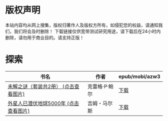 # 版权声明

本站内容均从网上搜集，版权归著作人及版权方所有，如侵犯您的权益，请通知我们，我们将会及时删除！ 下载链接仅供宽带测试研究用途，请下载后在24小时内删除，请勿用于商业目的。请支持正版！

# 探索

| 书名 | 作者 | epub/mobi/azw3 |
| --- | --- | --- |
| [未解之谜（套装共2册） (点击查看图片)](https://www.dushupai.com/attachment/2024/06/05/50dc38fe337eed82.jpg) | 克雷格·P·鲍尔 | [下载](https://url89.ctfile.com/f/31084289-1357029346-23a41e?p=8866) |
| [外星人已潜伏地球5000年 (点击查看图片)](https://www.dushupai.com/attachment/2024/06/01/b0edb447a7b759d2.jpg) | 吉姆・马尔斯 | [下载](https://url89.ctfile.com/f/31084289-1357007305-7428fc?p=8866) |
